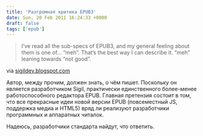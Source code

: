 ```yaml
---
title: 'Разгромная критика EPUB3'
date: Sun, 20 Feb 2011 16:24:33 +0000
draft: false
tags: ['epub']
---
```


> I’ve read all the sub-specs of EPUB3, and my general feeling about them is one of… “meh”. That’s the best way I can describe it. “meh” leaning towards “not good”.

via [sigildev.blogspot.com](http://sigildev.blogspot.com/2011/02/analysis-of-epub3-and-uh-bit-more.html)

Автор, между прочим, должен знать, о чём пишет. Поскольку он является разработчиком Sigil, практически единственного более-менее работоспособного редактора EPUB. Главная претензия состоит в том, что все прекрасные идеи новой версии EPUB (повсеместный JS, поддержка медиа и HTML5) вряд ли реализуют разработчики программных и аппаратных читалок.

Надеюсь, разработчики стандарта найдут, что ответить.